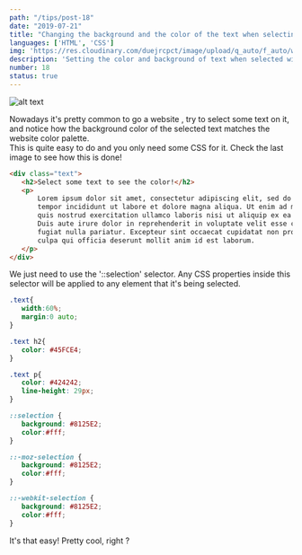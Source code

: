```yaml
---
path: "/tips/post-18"
date: "2019-07-21"
title: "Changing the background and the color of the text when selecting it"
languages: ['HTML', 'CSS']
img: 'https://res.cloudinary.com/duejrcpct/image/upload/q_auto/f_auto/w_1000/v1586629142/tips/18-1_zxpaoy.jpg'
description: 'Setting the color and background of text when selected with HTML and CSS'
number: 18
status: true
---
```


![alt text](https://res.cloudinary.com/duejrcpct/image/upload/q_auto/v1588575888/tips/18-2_moj4yn.gif "Text selection color")

Nowadays it's pretty common to go a website , try to select some text on it, and notice how the background color of the selected text matches the website color palette.  
This is quite easy to do and you only need some CSS for it. Check the last image to see how this is done!

 ```html
<div class="text">
    <h2>Select some text to see the color!</h2>
    <p>
        Lorem ipsum dolor sit amet, consectetur adipiscing elit, sed do eiusmod 
        tempor incididunt ut labore et dolore magna aliqua. Ut enim ad minim veniam, 
        quis nostrud exercitation ullamco laboris nisi ut aliquip ex ea commodo consequat. 
        Duis aute irure dolor in reprehenderit in voluptate velit esse cillum dolore eu 
        fugiat nulla pariatur. Excepteur sint occaecat cupidatat non proident, sunt in 
        culpa qui officia deserunt mollit anim id est laborum.
    </p>
</div>
 ```

We just need to use the '::selection' selector. Any CSS properties inside this selector will be applied to any element that it's being selected.

 ```css
.text{
    width:60%;
    margin:0 auto;
}

.text h2{
    color: #45FCE4;
}

.text p{
    color: #424242;
    line-height: 29px;
}

::selection {  
    background: #8125E2;
    color:#fff;
}

::-moz-selection { 
    background: #8125E2;
    color:#fff;
}

::-webkit-selection { 
    background: #8125E2;
    color:#fff; 
}

 ```  
It's that easy! Pretty cool, right ?